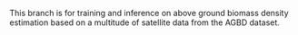 This branch is for training and inference on above ground biomass density estimation based on a multitude of satellite data from the AGBD dataset.